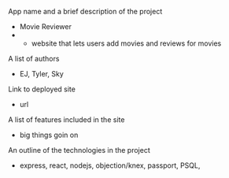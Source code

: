 App name and a brief description of the project

- Movie Reviewer
- - website that lets users add movies and reviews for movies

A list of authors

- EJ, Tyler, Sky

Link to deployed site

- url

A list of features included in the site

- big things goin on

An outline of the technologies in the project

- express, react, nodejs, objection/knex, passport, PSQL,
